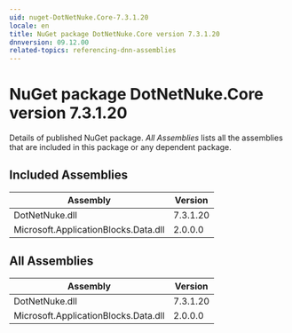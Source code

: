 ```yaml
---
uid: nuget-DotNetNuke.Core-7.3.1.20
locale: en
title: NuGet package DotNetNuke.Core version 7.3.1.20
dnnversion: 09.12.00
related-topics: referencing-dnn-assemblies
---
```


# NuGet package DotNetNuke.Core version 7.3.1.20
Details of published NuGet package.
*All Assemblies* lists all the assemblies that are included in this package or any dependent package.

## Included Assemblies

|Assembly|Version|
|---|---|
|DotNetNuke.dll|7.3.1.20|
|Microsoft.ApplicationBlocks.Data.dll|2.0.0.0|

## All Assemblies

|Assembly|Version|
|---|---|
|DotNetNuke.dll|7.3.1.20|
|Microsoft.ApplicationBlocks.Data.dll|2.0.0.0|

